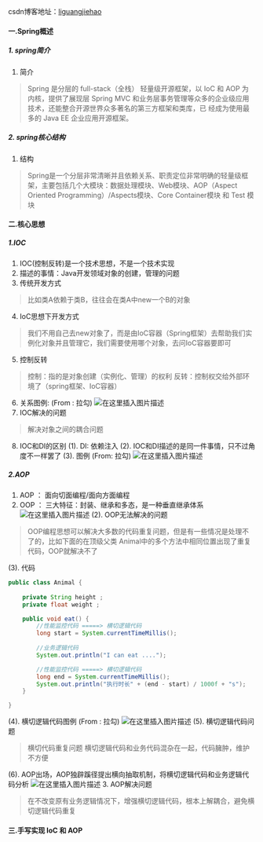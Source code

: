 csdn博客地址：[liguangjiehao](https://blog.csdn.net/weixin_42763504/article/details/105758352)

#### 一.Spring概述
##### 1. spring简介
1. 简介
> Spring 是分层的 full-stack（全栈） 轻量级开源框架，以 IoC 和 AOP 为内核，提供了展现层 Spring
MVC 和业务层事务管理等众多的企业级应⽤技术，还能整合开源世界众多著名的第三⽅框架和类库，已
经成为使⽤最多的 Java EE 企业应⽤开源框架。

##### 2. spring核心结构
1. 结构
> Spring是⼀个分层⾮常清晰并且依赖关系、职责定位⾮常明确的轻量级框架，主要包括⼏个⼤模块：数据处理模块、Web模块、AOP（Aspect Oriented Programming）/Aspects模块、Core Container模块
和 Test 模块


#### 二.核心思想
##### 1.IOC
1. IOC(控制反转)是⼀个技术思想，不是⼀个技术实现
2. 描述的事情：Java开发领域对象的创建，管理的问题
3. 传统开发⽅式
> ⽐如类A依赖于类B，往往会在类A中new⼀个B的对象
4. IoC思想下开发⽅式
> 我们不⽤⾃⼰去new对象了，⽽是由IoC容器（Spring框架）去帮助我们实例化对象并且管理它，我们需要使⽤哪个对象，去问IoC容器要即可

5. 控制反转
> 控制：指的是对象创建（实例化、管理）的权利
> 反转：控制权交给外部环境了（spring框架、IoC容器）

6. 关系图例: (From : 拉勾)
![在这里插入图片描述](https://img-blog.csdnimg.cn/20200621162234765.png?x-oss-process=image/watermark,type_ZmFuZ3poZW5naGVpdGk,shadow_10,text_aHR0cHM6Ly9ibG9nLmNzZG4ubmV0L3dlaXhpbl80Mjc2MzUwNA==,size_16,color_FFFFFF,t_70)
7. IOC解决的问题
> 解决对象之间的耦合问题

8. IOC和DI的区别
(1). DI: 依赖注入
(2). IOC和DI描述的是同⼀件事情，只不过⻆度不⼀样罢了
(3). 图例 (From: 拉勾)
![在这里插入图片描述](https://img-blog.csdnimg.cn/20200621164205786.png?x-oss-process=image/watermark,type_ZmFuZ3poZW5naGVpdGk,shadow_10,text_aHR0cHM6Ly9ibG9nLmNzZG4ubmV0L3dlaXhpbl80Mjc2MzUwNA==,size_16,color_FFFFFF,t_70)
##### 2.AOP
1. AOP ： ⾯向切⾯编程/⾯向⽅⾯编程
2. OOP ： 三⼤特征：封装、继承和多态，是一种垂直继承体系
![在这里插入图片描述](https://img-blog.csdnimg.cn/2020062117151787.png?x-oss-process=image/watermark,type_ZmFuZ3poZW5naGVpdGk,shadow_10,text_aHR0cHM6Ly9ibG9nLmNzZG4ubmV0L3dlaXhpbl80Mjc2MzUwNA==,size_16,color_FFFFFF,t_70)
(2). OOP无法解决的问题
> OOP编程思想可以解决⼤多数的代码重复问题，但是有⼀些情况是处理不了的，⽐如下⾯的在顶级⽗类
Animal中的多个⽅法中相同位置出现了重复代码，OOP就解决不了

(3). 代码

```java
public class Animal {
	
	private String height ;
	private float weight ;

	public void eat() {
		//性能监控代码 =====> 横切逻辑代码
		long start = System.currentTimeMillis();
		
		//业务逻辑代码
		System.out.println("I can eat ....");

		//性能监控代码 =====> 横切逻辑代码
		long end = System.currentTimeMillis();
		System.out.println("执行时长" + (end - start) / 1000f + "s");
	}

}
```
(4). 横切逻辑代码图例 (From : 拉勾)
![在这里插入图片描述](https://img-blog.csdnimg.cn/20200621172407702.png?x-oss-process=image/watermark,type_ZmFuZ3poZW5naGVpdGk,shadow_10,text_aHR0cHM6Ly9ibG9nLmNzZG4ubmV0L3dlaXhpbl80Mjc2MzUwNA==,size_16,color_FFFFFF,t_70)
(5). 横切逻辑代码问题
> 横切代码重复问题
> 横切逻辑代码和业务代码混杂在⼀起，代码臃肿，维护不⽅便

(6). AOP出场，AOP独辟蹊径提出横向抽取机制，将横切逻辑代码和业务逻辑代码分析
![在这里插入图片描述](https://img-blog.csdnimg.cn/20200621172551973.png?x-oss-process=image/watermark,type_ZmFuZ3poZW5naGVpdGk,shadow_10,text_aHR0cHM6Ly9ibG9nLmNzZG4ubmV0L3dlaXhpbl80Mjc2MzUwNA==,size_16,color_FFFFFF,t_70)
3. AOP解决问题
> 在不改变原有业务逻辑情况下，增强横切逻辑代码，根本上解耦合，避免横切逻辑代码重复

#### 三.⼿写实现 IoC 和 AOP
